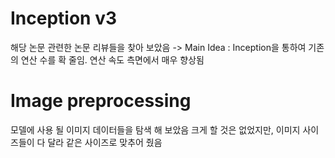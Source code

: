 # Inception v3
해당 논문 관련한 논문 리뷰들을 찾아 보았음
-> Main Idea : Inception을 통하여 기존의 연산 수를 확 줄임.
연산 속도 측면에서 매우 향상됨

# Image preprocessing
모델에 사용 될 이미지 데이터들을 탐색 해 보았음
크게 할 것은 없었지만, 이미지 사이즈들이 다 달라 같은 사이즈로 맞추어 줬음
